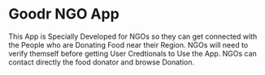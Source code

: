 # Goodr NGO App

This App is Specially Developed for NGOs so they can get connected with the People who are Donating Food near their Region.
NGOs will need to verify themself before getting User Credtionals to Use the App.
NGOs can contact directly the food donator and browse Donation.
 
